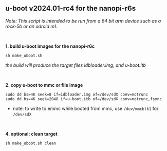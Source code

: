 ## u-boot v2024.01-rc4 for the nanopi-r6s

<i>Note: This script is intended to be run from a 64 bit arm device such as a rock-5b or an odroid m1.</i>

<br/>

**1. build u-boot images for the nanopi-r6c**
```
sh make_uboot.sh
```

<i>the build will produce the target files idbloader.img, and u-boot.itb</i>

<br/>

**2. copy u-boot to mmc or file image**
```
sudo dd bs=4K seek=8 if=idbloader.img of=/dev/sdX conv=notrunc
sudo dd bs=4K seek=2048 if=u-boot.itb of=/dev/sdX conv=notrunc,fsync
```
* note: to write to emmc while booted from mmc, use ```/dev/mmcblk1``` for ```/dev/sdX```

<br/>

**4. optional: clean target**
```
sh make_uboot.sh clean
```

<br/>
